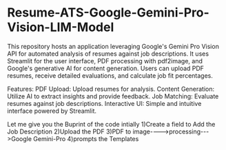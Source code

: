 # Resume-ATS-Google-Gemini-Pro-Vision-LIM-Model

This repository hosts an application leveraging Google's Gemini Pro Vision API for automated analysis of resumes against job descriptions. It uses Streamlit for the user interface, PDF processing with pdf2image, and Google's generative AI for content generation. Users can upload PDF resumes, receive detailed evaluations, and calculate job fit percentages.

Features:
PDF Upload: Upload resumes for analysis.
Content Generation: Utilize AI to extract insights and provide feedback.
Job Matching: Evaluate resumes against job descriptions.
Interactive UI: Simple and intuitive interface powered by Streamlit.

Let me give you the Buprint of the code intially
1)Create a field to Add the Job Description
2)Upload the PDF
3)PDF to image---->processing--->Google Gemini-Pro
4)prompts the Templates
